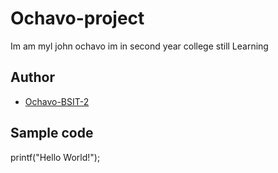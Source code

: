 # Ochavo-project
Im am myl john ochavo im in second year college still Learning 
## Author 
* [Ochavo-BSIT-2](https://github.com/Ochavo-BSIT-2)
## Sample code
printf("Hello World!");


